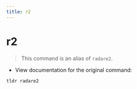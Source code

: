 ```yaml
---
title: r2
---
```

# r2

> This command is an alias of `radare2`.

- View documentation for the original command:

`tldr radare2`
